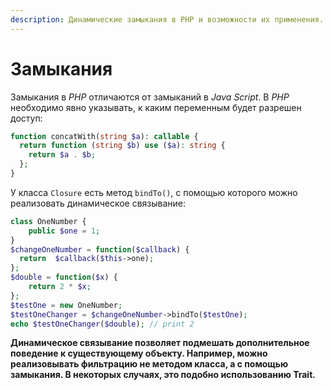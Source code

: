 ```yaml
---
description: Динамические замыкания в PHP и возможности их применения.
---
```


# Замыкания

Замыкания в _PHP_ отличаются от замыканий в _Java Script_. В _PHP_ необходимо явно указывать, к каким переменным будет разрешен доступ:

```php
function concatWith(string $a): callable {
  return function (string $b) use ($a): string {
    return $a . $b;
  };
}
```

У класса `Closure` есть метод `bindTo()`, с помощью которого можно реализовать динамическое связывание:

```php
class OneNumber {
    public $one = 1;
}
$changeOneNumber = function($callback) {
  return  $callback($this->one);
};
$double = function($x) {
    return 2 * $x;
};
$testOne = new OneNumber;
$testOneChanger = $changeOneNumber->bindTo($testOne);
echo $testOneChanger($double); // print 2
```

**Динамическое связывание позволяет подмешать дополнительное поведение к существующему объекту. Например, можно реализовывать фильтрацию не методом класса, а с помощью замыкания. В некоторых случаях, это подобно использованию Trait.**
